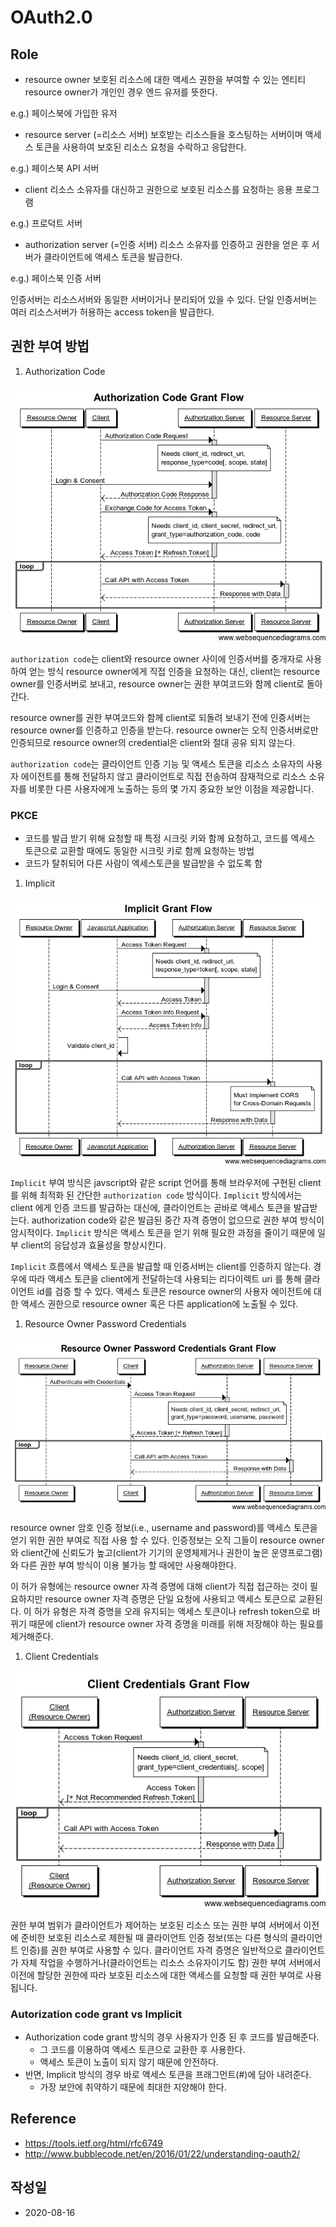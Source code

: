 # OAuth2.0

## Role

- resource owner
보호된 리소스에 대한 액세스 권한을 부여할 수 있는 엔티티
resource owner가 개인인 경우 엔드 유저를 뜻한다.

e.g.) 페이스북에 가입한 유저

- resource server (=리소스 서버)
보호받는 리소스들을 호스팅하는 서버이며 액세스 토큰을 사용하여 보호된 리소스 요청을 수락하고 응답한다.

e.g.) 페이스북 API 서버

- client
리소스 소유자를 대신하고 권한으로 보호된 리소스를 요청하는 응용 프로그램

e.g.) 프로덕트 서버

- authorization server (=인증 서버)
리소스 소유자를 인증하고 권한을 얻은 후 서버가 클라이언트에 액세스 토큰을 발급한다.

e.g.) 페이스북 인증 서버

인증서버는 리소스서버와 동일한 서버이거나 분리되어 있을 수 있다.
단일 인증서버는 여러 리소스서버가 허용하는 access token을 발급한다.

## 권한 부여 방법

1. Authorization Code

  ![code flow](static/oauth2_authorization_code_flow.png)

  `authorization code`는 client와 resource owner 사이에 인증서버를 중개자로 사용하여 얻는 방식
  resource owner에게 직접 인증을 요청하는 대신, client는 resource owner를 인증서버로 보내고, 
  resource owner는 권한 부여코드와 함께 client로 돌아간다.

  resource owner를 권한 부여코드와 함께 client로 되돌려 보내기 전에 인증서버는 resource owner를 인증하고 인증을 받는다.
  resource owner는 오직 인증서버로만 인증되므로 resource owner의 credential은 client와 절대 공유 되지 않는다.

  `authorization code`는 클라이언트 인증 기능 및 액세스 토큰을 리소스 소유자의 사용자 에이전트를 통해 전달하지 않고 클라이언트로 직접 전송하여 잠재적으로 리소스 소유자를 비롯한 다른 사용자에게 노출하는 등의 몇 가지 중요한 보안 이점을 제공합니다.

  ### PKCE
  - 코드를 발급 받기 위해 요청할 때 특정 시크릿 키와 함께 요청하고, 코드를 엑세스 토큰으로 교환할 때에도 동일한 시크릿 키로 함께 요청하는 방법
  - 코드가 탈취되어 다른 사람이 엑세스토큰을 발급받을 수 없도록 함

1. Implicit

  ![implicit flow](static/oauth2_implict_flow.png)

  `Implicit` 부여 방식은 javscript와 같은 script 언어를 통해 브라우저에 구현된 client를 위해 최적화 된 간단한 `authorization code` 방식이다.
  `Implicit` 방식에서는 client 에게 인증 코드를 발급하는 대신에, 클라이언트는 곧바로 액세스 토큰을 발급받는다.
  authorization code와 같은 발급된 중간 자격 증명이 없으므로 권한 부여 방식이 암시적이다.
  `Implicit` 방식은 액세스 토큰을 얻기 위해 필요한 과정을 줄이기 때문에 일부 client의 응답성과 효율성을 향상시킨다.

  `Implicit` 흐름에서 액세스 토큰을 발급할 때 인증서버는 client를 인증하지 않는다.
  경우에 따라 액세스 토큰을 client에게 전달하는데 사용되는 리다이렉트 uri 를 통해 클라이언트 id를 검증 할 수 있다.
  액세스 토큰은 resource owner의 사용자 에이전트에 대한 액세스 권한으로 resource owner 혹은 다른 application에 노출될 수 있다.

1. Resource Owner Password Credentials

  ![password flow](static/oauth2_password_flow.png)

  resource owner 암호 인증 정보(i.e., username and password)를 액세스 토큰을 얻기 위한 권한 부여로 직접 사용 할 수 있다.
  인증정보는 오직 그들이 resource owner와 client간에 신뢰도가 높고(client가 기기의 운영체제거나 권한이 높은 운영프로그램)와 다른 권한 부여 방식이 이용 불가능 할 때에만 사용해야한다.

  이 허가 유형에는 resource owner 자격 증명에 대해 client가 직접 접근하는 것이 필요하지만 resource owner 자격 증명은 단일 요청에 사용되고 액세스 토큰으로 교환된다.
  이 허가 유형은 자격 증명을 오래 유지되는 액세스 토큰이나 refresh token으로 바뀌기 때문에 client가 resource owner 자격 증명을 미래를 위해 저장해야 하는 필요를 제거해준다.

1. Client Credentials

  ![client flow](static/oauth2_client_credentials_flow.png)

  권한 부여 범위가 클라이언트가 제어하는 보호된 리소스 또는 권한 부여 서버에서 이전에 준비한 보호된 리소스로 제한될 때 클라이언트 인증 정보(또는 다른 형식의 클라이언트 인증)를 권한 부여로 사용할 수 있다.
  클라이언트 자격 증명은 일반적으로 클라이언트가 자체 작업을 수행하거나(클라이언트는 리소스 소유자이기도 함) 권한 부여 서버에서 이전에 할당한 권한에 따라 보호된 리소스에 대한 액세스를 요청할 때 권한 부여로 사용됩니다.


### Autorization code grant vs Implicit
- Authorization code grant 방식의 경우 사용자가 인증 된 후 코드를 발급해준다.
  - 그 코드를 이용하여 액세스 토큰으로 교환한 후 사용한다.
  - 액세스 토큰이 노출이 되지 않기 때문에 안전하다.
- 반면, Implicit 방식의 경우 바로 액세스 토큰을 프래그먼트(#)에 담아 내려준다.
  - 가장 보안에 취약하기 때문에 최대한 지양해야 한다.

## Reference

- https://tools.ietf.org/html/rfc6749
- http://www.bubblecode.net/en/2016/01/22/understanding-oauth2/

## 작성일
- 2020-08-16
